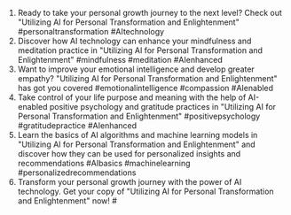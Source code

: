 1. Ready to take your personal growth journey to the next level? Check out "Utilizing AI for Personal Transformation and Enlightenment" #personaltransformation #AItechnology
2. Discover how AI technology can enhance your mindfulness and meditation practice in "Utilizing AI for Personal Transformation and Enlightenment" #mindfulness #meditation #AIenhanced
3. Want to improve your emotional intelligence and develop greater empathy? "Utilizing AI for Personal Transformation and Enlightenment" has got you covered #emotionalintelligence #compassion #AIenabled
4. Take control of your life purpose and meaning with the help of AI-enabled positive psychology and gratitude practices in "Utilizing AI for Personal Transformation and Enlightenment" #positivepsychology #gratitudepractice #AIenhanced
5. Learn the basics of AI algorithms and machine learning models in "Utilizing AI for Personal Transformation and Enlightenment" and discover how they can be used for personalized insights and recommendations #AIbasics #machinelearning #personalizedrecommendations
6. Transform your personal growth journey with the power of AI technology. Get your copy of "Utilizing AI for Personal Transformation and Enlightenment" now! #
